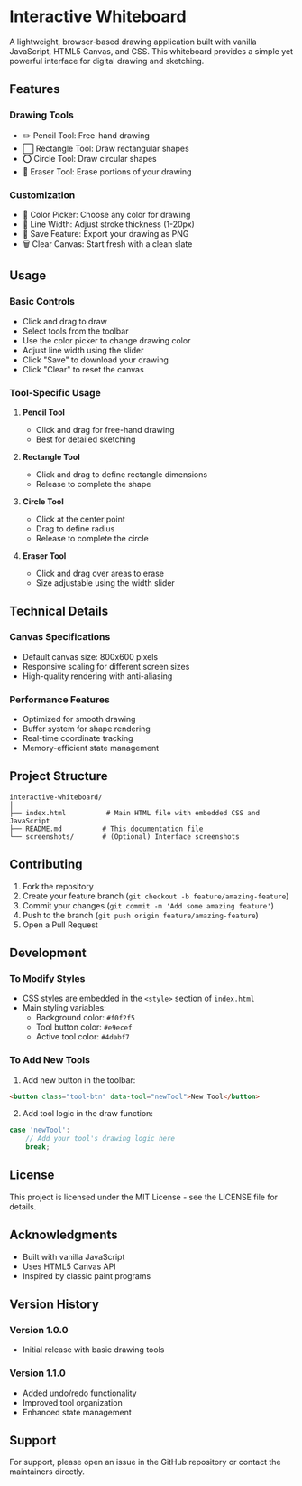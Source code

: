 # Interactive Whiteboard

A lightweight, browser-based drawing application built with vanilla JavaScript, HTML5 Canvas, and CSS. This whiteboard provides a simple yet powerful interface for digital drawing and sketching.

## Features

### Drawing Tools
- ✏️ Pencil Tool: Free-hand drawing
- ⬜ Rectangle Tool: Draw rectangular shapes
- ⭕ Circle Tool: Draw circular shapes
- 🧹 Eraser Tool: Erase portions of your drawing

### Customization
- 🎨 Color Picker: Choose any color for drawing
- 📏 Line Width: Adjust stroke thickness (1-20px)
- 💾 Save Feature: Export your drawing as PNG
- 🗑️ Clear Canvas: Start fresh with a clean slate

## Usage

### Basic Controls
- Click and drag to draw
- Select tools from the toolbar
- Use the color picker to change drawing color
- Adjust line width using the slider
- Click "Save" to download your drawing
- Click "Clear" to reset the canvas

### Tool-Specific Usage
1. **Pencil Tool**
   - Click and drag for free-hand drawing
   - Best for detailed sketching

2. **Rectangle Tool**
   - Click and drag to define rectangle dimensions
   - Release to complete the shape

3. **Circle Tool**
   - Click at the center point
   - Drag to define radius
   - Release to complete the circle

4. **Eraser Tool**
   - Click and drag over areas to erase
   - Size adjustable using the width slider

## Technical Details

### Canvas Specifications
- Default canvas size: 800x600 pixels
- Responsive scaling for different screen sizes
- High-quality rendering with anti-aliasing

### Performance Features
- Optimized for smooth drawing
- Buffer system for shape rendering
- Real-time coordinate tracking
- Memory-efficient state management

## Project Structure
```
interactive-whiteboard/
│
├── index.html          # Main HTML file with embedded CSS and JavaScript
├── README.md          # This documentation file
└── screenshots/       # (Optional) Interface screenshots
```

## Contributing

1. Fork the repository
2. Create your feature branch (`git checkout -b feature/amazing-feature`)
3. Commit your changes (`git commit -m 'Add some amazing feature'`)
4. Push to the branch (`git push origin feature/amazing-feature`)
5. Open a Pull Request

## Development

### To Modify Styles
- CSS styles are embedded in the `<style>` section of `index.html`
- Main styling variables:
  - Background color: `#f0f2f5`
  - Tool button color: `#e9ecef`
  - Active tool color: `#4dabf7`

### To Add New Tools
1. Add new button in the toolbar:
```html
<button class="tool-btn" data-tool="newTool">New Tool</button>
```

2. Add tool logic in the draw function:
```javascript
case 'newTool':
    // Add your tool's drawing logic here
    break;
```

## License

This project is licensed under the MIT License - see the LICENSE file for details.

## Acknowledgments

- Built with vanilla JavaScript
- Uses HTML5 Canvas API
- Inspired by classic paint programs

## Version History

### Version 1.0.0
- Initial release with basic drawing tools

### Version 1.1.0
- Added undo/redo functionality
- Improved tool organization
- Enhanced state management

## Support

For support, please open an issue in the GitHub repository or contact the maintainers directly.
